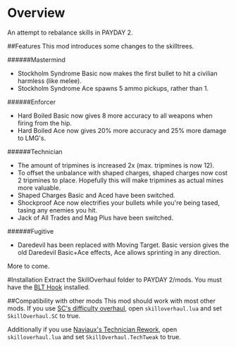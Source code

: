 # Overview
An attempt to rebalance skills in PAYDAY 2.

##Features
This mod introduces some changes to the skilltrees.

######Mastermind
* Stockholm Syndrome Basic now makes the first bullet to hit a civilian harmless (like melee).
* Stockholm Syndrome Ace spawns 5 ammo pickups, rather than 1.

######Enforcer
* Hard Boiled Basic now gives 8 more accuracy to all weapons when firing from the hip.
* Hard Boiled Ace now gives 20% more accuracy and 25% more damage to LMG's.

######Technician
* The amount of tripmines is increased 2x (max. tripmines is now 12).
* To offset the unbalance with shaped charges, shaped charges now cost 2 tripmines to place. Hopefully this will make tripmines as actual mines more valuable.
* Shaped Charges Basic and Aced have been switched.
* Shockproof Ace now electrifies your bullets while you're being tased, tasing any enemies you hit.
* Jack of All Trades and Mag Plus have been switched.

######Fugitive
* Daredevil has been replaced with Moving Target. Basic version gives the old Daredevil Basic+Ace effects, Ace allows sprinting in any direction.

More to come.

#Installation
Extract the SkillOverhaul folder to PAYDAY 2/mods. You must have the [BLT Hook](http://paydaymods.com/download/) installed.

##Compatibility with other mods
This mod should work with most other mods. If you use [SC's difficulty overhaul](http://steamcommunity.com/groups/sc_mod), open `skilloverhaul.lua` and set `SkillOverhaul.SC` to true.

Additionally if you use [Naviaux's Technician Rework](http://forums.lastbullet.net/mydownloads.php?action=view_down&did=14403), open `skilloverhaul.lua` and set `SkillOverhaul.TechTweak` to true.
